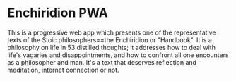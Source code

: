 # Enchiridion PWA 

This is a progressive web app which presents one of the representative texts of the Stoic philosophers==the Enchiridion or "Handbook". It is a philosophy on life in 53 distilled thoughts; it addresses how to deal with life's vagaries and disappointments, and how to confront all one encounters as a philosopher and man. It's a text that deserves reflection and meditation, internet connection or not. 